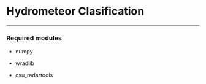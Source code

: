 # Hydrometeor Clasification
---------------------------

###  Required modules

- numpy

- wradlib

- csu_radartools

